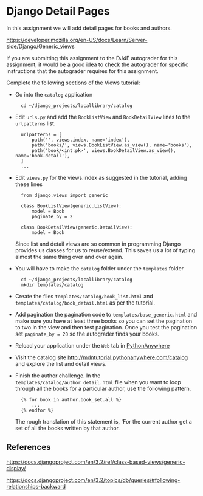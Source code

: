 Django Detail Pages
===================

In this assignment we will add detail pages for books and authors.

https://developer.mozilla.org/en-US/docs/Learn/Server-side/Django/Generic_views

If you are submitting this assignment to the DJ4E autograder 
for this assignment,
it would be a good idea to check the autograder for specific instructions that
the autograder requires for this assignment.

Complete the following sections of the Views tutorial:

* Go into the `catalog` application

        cd ~/django_projects/locallibrary/catalog

* Edit `urls.py` and add the `BookListView` and `BookDetailView` lines to the `urlpatterns` list.

        urlpatterns = [
            path('', views.index, name='index'),
            path('books/', views.BookListView.as_view(), name='books'),
            path('book/<int:pk>', views.BookDetailView.as_view(), name='book-detail'),
        ]
        ...

* Edit `views.py` for the views.index as suggested in the tutorial, adding these lines

        from django.views import generic

        class BookListView(generic.ListView):
            model = Book
            paginate_by = 2

        class BookDetailView(generic.DetailView):
            model = Book

    Since list and detail views are so common in programming Django provides us classes for us to reuse/extend.
    This saves us a lot of typing almost the same thing over and over again.

* You will have to make the `catalog` folder under the `templates` folder

        cd ~/django_projects/locallibrary/catalog
        mkdir templates/catalog

* Create the files `templates/catalog/book_list.html` and `templates/catalog/book_detail.html` as per
    the tutorial.

* Add pagination the pagination code to `templates/base_generic.html` and make sure you have at least
three books so you can set the pagination to two in the view and then test pagination.
Once you test the pagination set `paginate_by = 20` so the autograder finds your books.

* Reload your application under the `Web` tab in
<a href="https://www.pythonanywhere.com" target="_blank">PythonAnywhere</a>

* Visit the catalog site
<a href="http://mdntutorial.pythonanywhere.com/catalog" target="_blank">http://mdntutorial.pythonanywhere.com/catalog</a>
and explore the list and detail views.

* Finish the author challenge.  In the `templates/catalog/author_detail.html` file when
you want to loop through all the books for a particular author, use the following pattern.

        {% for book in author.book_set.all %}
            ...
        {% endfor %}

    The rough translation of this statement is, 'For the current author get a set of all the
    books written by that author.

References
----------

https://docs.djangoproject.com/en/3.2/ref/class-based-views/generic-display/

https://docs.djangoproject.com/en/3.2/topics/db/queries/#following-relationships-backward

